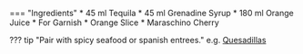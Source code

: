=== "Ingredients"
    * 45 ml Tequila
    * 45 ml Grenadine Syrup
    * 180 ml Orange Juice
    * For Garnish
        * Orange Slice
        * Maraschino Cherry

??? tip "Pair with spicy seafood or spanish entrees."
    e.g. [Quesadillas](../../entrees/handhelds/quesadillas.md)
